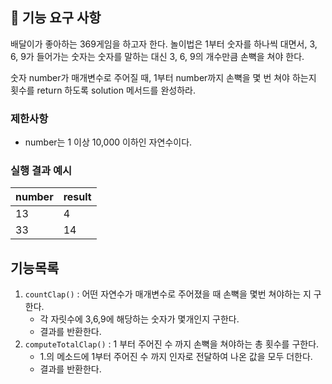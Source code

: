 ## 🚀 기능 요구 사항

배달이가 좋아하는 369게임을 하고자 한다. 놀이법은 1부터 숫자를 하나씩 대면서, 3, 6, 9가 들어가는 숫자는 숫자를 말하는 대신 3, 6, 9의 개수만큼 손뼉을 쳐야 한다.

숫자 number가 매개변수로 주어질 때, 1부터 number까지 손뼉을 몇 번 쳐야 하는지 횟수를 return 하도록 solution 메서드를 완성하라.

### 제한사항

- number는 1 이상 10,000 이하인 자연수이다.

### 실행 결과 예시

| number | result |
| --- | --- |
| 13 | 4 |
| 33 | 14 |

## 기능목록

1. <code>countClap()</code> : 어떤 자연수가 매개변수로 주어졌을 때 손뼉을 몇번 쳐야하는 지 구한다.
   - 각 자릿수에 3,6,9에 해당하는 숫자가 몇개인지 구한다.
   - 결과를 반환한다.
2. <code>computeTotalClap()</code> : 1 부터 주어진 수 까지 손뼉을 쳐야하는 총 횟수를 구한다.
   - 1.의 메소드에 1부터 주어진 수 까지 인자로 전달하여 나온 값을 모두 더한다.
   - 결과를 반환한다.

